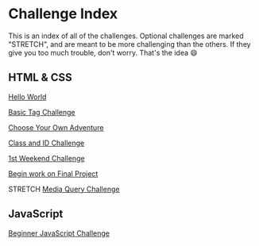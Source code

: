 # Challenge Index

This is an index of all of the challenges. Optional challenges are marked "STRETCH", and are meant to be more challenging than the others. If they give you too much trouble, don't worry. That's the idea :smile:

## HTML & CSS

[Hello World](challenges/hello_world.md)

[Basic Tag Challenge](challenges/basic_tag.md)

[Choose Your Own Adventure](challenges/cyaa.md)

[Class and ID Challenge](challenges/class-id.md)

[1st Weekend Challenge](challenges/week-1.md)

[Begin work on Final Project](challenges/final.md)

STRETCH [Media Query Challenge](challenges/media.md)

## JavaScript

[Beginner JavaScript Challenge](challenges/js-hello-world.md)
